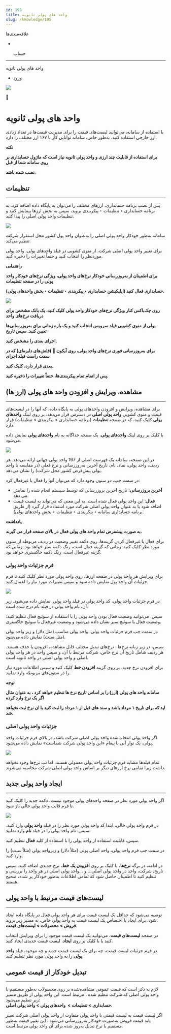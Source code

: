 ```yaml
---
id: 195
title: واحد های پولی ثانویه
slug: /knowledge/195
---
```


 
  علاقه‌مندی‌ها
* [​](./195)

  حساب

---

 

واحد های پولی ثانویه

- [ورود](/web/login?redirect=/knowledge/article/195)

![](https://odoofarsi.com/web/image/2651?access_token=df63284b-6b0a-4c5d-8cae-c8ebcbb4e0c2)

📖

# واحد های پولی ثانویه

با استفاده از سامانه، می‌توانید لیست‌های قیمت را برای مدیریت قیمت‌ها در تعداد زیادی ارز خارجی استفاده کنید. به‌طور خاص، سامانه توانایی کار با ۱۶۷ ارز مختلف را دارد.

**نکته**

**برای استفاده از قابلیت چند ارزی و واحد پولی ثانویه نیاز است که ماژول حسابداری بر روی سامانه شما از قبل**

**نصب شده باشد.**

## **تنظیمات**

---

پس از نصب برنامه حسابداری، ارزهای مختلف را می‌توان به پایگاه داده اضافه کرد. به برنامه حسابداری ‣ تنظیمات ‣ پیکربندی بروید، سپس به بخش ارزها پیمایش کنید و تنظیمات واحد پولی اصلی را پیدا کنید.

![](https://odoofarsi.com/web/image/2491-b8d82a04/image.png?access_token=1774906d-27ac-4f8a-afa1-1b32847049dd)

سامانه به‌طور خودکار واحد پولی اصلی را به‌عنوان واحد پول کشور محل استقرار شرکت تنظیم می‌کند.

برای تغییر واحد پولی اصلی شرکت، از منوی کشویی در فیلد واحدهای پولی، واحد پولی موردنظر را انتخاب کنید و حتماً تغییرات را ذخیره کنید.

**راهنمایی**

**برای اطمینان از به‌روزرسانی خودکار نرخ‌های واحد پولی، ویژگی نرخ‌های خودکار واحد پولی را در صفحه تنظیمات**

**حسابداری فعال کنید (اپلیکیشن حسابداری ‣ پیکربندی ‣ تنظیمات ‣ بخش واحدهای پولی).**

![](https://odoofarsi.com/web/image/2492-c2b03c86/Screen%20Shot%202024-08-18%20at%208.28.38%20AM.png?access_token=18171d2f-dc83-490d-aac4-a8b236bb8f5b)

**روی چک‌باکس کنار ویژگی نرخ‌های خودکار واحد پولی کلیک کنید، یک بانک مشخص برای دریافت نرخ‌های واحد**

**پولی از منوی کشویی فیلد سرویس انتخاب کنید و یک بازه زمانی برای به‌روزرسانی‌ها تعیین کنید. سپس تاریخ**

**اجرای بعدی را مشخص کنید.**

**برای به‌روزرسانی فوری نرخ‌های واحد پولی، روی آیکون 🔁 (فلش‌های دایره‌ای) که در سمت راست فیلد اجرای**

**بعدی قرار دارد، کلیک کنید.**

**پس از اتمام تمام پیکربندی‌ها، حتماً تغییرات را ذخیره کنید.**

## **مشاهده، ویرایش و افزودن واحد های پولی (ارز ها)**

---

برای مشاهده، ویرایش و افزودن واحدهای پولی به پایگاه داده، که آنها را در لیست‌های قیمت و منوی کشویی **واحد پولی اصلی** در دسترس قرار می‌دهد، بر روی لینک **واحدهای پولی** کلیک کنید، که در صفحه **تنظیمات** (برنامه حسابداری > پیکربندی > تنظیمات) قرار دارد.

با کلیک بر روی لینک **واحدهای پولی**، یک صفحه جداگانه به نام **واحدهای پولی** نمایش داده می‌شود.

![](https://odoofarsi.com/web/image/2493-4d78be04/image.png?access_token=5cbb3549-5d65-4826-80dc-6ce8c0e7e016)

در این صفحه، سامانه یک فهرست اصلی از 167 واحد پولی جهانی ارائه می‌دهد. هر ردیف، واحد پولی، نماد، نام، تاریخ آخرین به‌روزرسانی و نرخ فعلی (در مقایسه با واحد پولی پیش‌فرض کشور محل شرکت) را نشان می‌دهد.

در سمت چپ، دو ستون وجود دارد که می‌توان آنها را فعال یا غیرفعال کرد:

* **آخرین بروزرسانی:** تاریخ آخرین بروزرسانی که توسط سیستم انجام شده را نمایش می دهد.
* **فعال**: این واحد پولی فعال شده است، به این معنی که می‌تواند به لیست قیمت اضافه شود یا به عنوان واحد پولی اصلی شرکت مورد استفاده قرار گیرد (از طریق برنامه حسابداری سامانه ‣ پیکربندی ‣ تنظیمات ‣ بخش واحدهای پولی).

**یادداشت**

**به صورت پیشفرض تمام واحد های پولی فعال در بالای صفحه قرار می گیرند.**

برای فعال یا غیرفعال کردن گزینه‌ها، روی دکمه تغییر وضعیت در ردیف مربوطه از ستون مورد نظر کلیک کنید. زمانی که گزینه فعال است، رنگ دکمه سبز خواهد بود. زمانی که گزینه غیرفعال است، رنگ دکمه خاکستری خواهد بود.

### **فرم جزئیات واحد پولی**

برای ویرایش هر واحد پولی در صفحه ارزها، روی واحد پولی مورد نظر کلیک کنید تا فرم جزئیات آن واحد پول نمایش داده شود و سپس تغییرات مورد نیاز را اعمال کنید.

![](https://odoofarsi.com/web/image/2494-42769a45/image.png?access_token=3e431371-b1ad-4278-91da-6d6c1a5fe771)

در فرم جزئیات واحد پولی، کد واحد پولی در فیلد واحد پولی  نمایش داده می‌شود. زیر آن، نام واحد پولی در فیلد نام درج شده است.

سپس، می‌توانید وضعیت فعال بودن واحد پولی را با استفاده از سوئیچ فعال تنظیم کنید: وضعیت فعال با سوئیچ سبز نشان داده می‌شود و وضعیت غیرفعال با سوئیچ خاکستری.

در سمت چپ فرم جزئیات واحد پولی، واحد پولی مناسب (مثل دلار) و زیر واحد پولی (مثل سنت) نمایش داده می‌شود.

سپس، در زیر زبانه نرخ‌ها ، نرخ‌های تبدیل مختلف قابل مشاهده، افزودن یا حذف هستند. هر ردیف شامل تاریخ آن نرخ خاص، شرکت مرتبط با آن، و سپس واحد در هر واحد پولی اصلی و واحد پولی اصلی در واحد ثانویه است.

برای افزودن نرخ جدید، بر روی گزینه **افزودن خط** کلیک کنید و سپس اطلاعات مورد نیاز را در ستون‌های مربوطه وارد نمایید.

**توجه**

**سامانه واحد های پولی (ارز) را بر اساس تاریخ نرخ ها تنظیم خواهد کرد ، به عنوان مثال اگر یک نرخ وارد کرده**

**اید که برای تاریخ ۱ مرداد باشد و سند های قبل از ۱ مرداد را ثبت کنید با ان نرخ ثبت نخواهد شد.**

### **جزئیات واحد پولی اصلی**

اگر واحد پولی انتخاب‌شده واحد پولی اصلی شرکت باشد، در بالای فرم جزئیات واحد پولی، یک نوار آبی با پیغام «این واحد پولی شرکت شماست» نمایش داده می‌شود.

![](https://odoofarsi.com/web/image/2495-62f460ff/image.png?access_token=d21e10fd-9cc3-464f-bb3d-2c1e8ea81b19)

تمام فیلدها مشابه فرم جزئیات واحد پولی معمولی هستند، اما تب نرخ‌ها وجود نخواهد داشت زیرا تمامی نرخ‌ ارزهای دیگر بر اساس واحد پولی اصلی شرکت محاسبه می‌شوند.

## **ایجاد واحد پولی جدید**

---

اگر واحد پولی مورد نظر در صفحه واحدهای پولی موجود نیست، دکمه جدید را کلیک کنید تا فرم قالب واحد پولی خالی باز شود.

![](https://odoofarsi.com/web/image/2497-7fd8311a/image.png?access_token=a73b4e2d-6d60-4172-889a-4f63632956aa)

در فرم واحد پولی خالی، ابتدا کد واحد پولی مورد نظر را در فیلد **واحد پولی** وارد کنید. سپس، نام واحد پولی را در فیلد **نام** وارد نمایید.

سپس، قابلیت استفاده از واحد پولی را با استفاده از کلید **فعال** تنظیم کنید.

در سمت چپ فرم واحد پولی، واحد اصلی پولی (مثلاً دلار) و زیرواحد پولی (مثلاً سنت) را وارد کنید.

در ادامه، در برگه **نرخ‌ها**، با کلیک بر روی **افزودن یک خط**، نرخ جدیدی اضافه کنید. سپس تاریخ، شرکت، واحد در واحد پولی اصلی... و ...واحد پولی اصلی در هر واحد را بررسی و تنظیم کنید تا اطمینان حاصل شود که تمامی اطلاعات به‌طور خودکار پر شده، صحیح هستند.

## **لیست‌های قیمت مرتبط با واحد پولی**

---

توصیه می‌شود که حداقل یک لیست قیمت برای هر واحد پولی فعال در پایگاه داده ایجاد شود. برای ایجاد یا اختصاص یک لیست قیمت به واحد پولی خاص، به مسیر زیر بروید:  
**فروش > محصولات > لیست‌های قیمت**.

در صفحه **لیست‌های قیمت**، می‌توانید یک لیست قیمت موجود را برای ویرایش انتخاب کنید یا با کلیک بر روی **ایجاد**، لیست قیمت جدیدی ایجاد کنید.

در فرم جزئیات لیست قیمت، چه برای یک لیست قیمت جدید و چه موجود، فیلد **واحد پولی** را به واحد پولی مورد نظر تنظیم کنید.

## **تبدیل خودکار از قیمت عمومی**

---

لازم به ذکر است که قیمت عمومی مشاهده‌شده بر روی محصولات به‌طور مستقیم با واحد پولی اصلی که شرکت تنظیم شده ، مرتبط است. این واحد پولی از طریق مسیر زیر تنظیم می‌شود:  
**حسابداری > تنظیمات >  واحدهای پولی > واحد پولی اصلی.**

اگر لیست قیمت به لیست قیمتی با واحد پولی متفاوت از واحد پولی اصلی شرکت تغییر یابد قیمت فروش به‌صورت خودکار به‌روزرسانی می‌شود . این تغییر قیمت به‌طور مستقیم با نرخ تبدیل به‌روز شده برای آن واحد پولی مرتبط است.